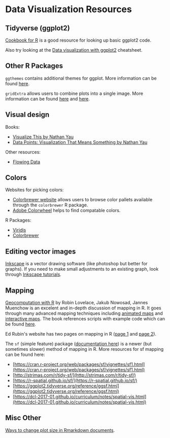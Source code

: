 # Data Visualization Resources 

## Tidyverse (ggplot2)

[Cookbook for R](http://www.cookbook-r.com/Graphs/) is a good resource for looking up basic ggplot2 code. 

Also try looking at the [Data visualization with ggplot2](https://github.com/rstudio/cheatsheets/blob/master/data-visualization-2.1.pdf) cheatsheet.

## Other R Packages 

`ggthemes` contains additional themes for ggplot. More information can be found [here](https://mran.microsoft.com/snapshot/2016-12-03/web/packages/ggthemes/vignettes/ggthemes.html). 

`gridExtra` allows users to combine plots into a single image. More information can be found [here](https://cran.r-project.org/web/packages/egg/vignettes/Ecosystem.html) and [here](http://edrub.in/ARE212/section08.html). 


## Visual design 

Books: 
* [Visualize This by Nathan Yau](https://proquestcombo.safaribooksonline.com/9781118140260)
* [Data Points: Visualization That Means Something by Nathan Yau](https://proquestcombo.safaribooksonline.com/9781118654934)

Other resources: 
* [Flowing Data](https://flowingdata.com/category/guides/)

## Colors 

Websites for picking colors: 
* [Colorbrewer website](http://colorbrewer2.org) allows users to browse color pallets available through the `colorbrewer` R package. 
* [Adobe Colorwheel](https://color.adobe.com/create/color-wheel/) helps to find compatable colors. 

R Packages: 
* [Viridis](https://cran.r-project.org/web/packages/viridis/vignettes/intro-to-viridis.html)
* [Colorbrewer](https://www.r-bloggers.com/how-to-expand-color-palette-with-ggplot-and-rcolorbrewer/)


## Editing vector images

[Inkscape](https://inkscape.org/) is a vector drawing software (like photoshop but better for graphs). If you need to make small adjustments to an existing graph, look through [Inkscape tutorials](https://inkscape.org/learn/tutorials/). 


## Mapping

[Geocomputation with R](https://geocompr.robinlovelace.net/) by Robin Lovelace, Jakub Nowosad, Jannes Muenchow is an excelent and in-depth discussion of mapping in R. It goes through many advanced mapping techniques including [animated maps](https://geocompr.robinlovelace.net/adv-map.html#animated-maps) and [interactive maps](https://geocompr.robinlovelace.net/adv-map.html#interactive-maps). The book references scripts with example code which can be found [here](https://github.com/Robinlovelace/geocompr/tree/master/code).

Ed Rubin's website has two pages on mapping in R ([page 1](http://edrub.in/ARE212/section12.html) and [page 2](http://edrub.in/ARE212/section13.html)).

The `sf` (simple feature) package ([documentation here](https://cran.r-project.org/web/packages/sf/sf.pdf)) is a newer (but sometimes slower) method of mapping in R. More resources for sf mapping can be found here: 
* [https://cran.r-project.org/web/packages/sf/vignettes/sf1.html](https://cran.r-project.org/web/packages/sf/vignettes/sf1.html)
* [http://strimas.com/r/tidy-sf/](http://strimas.com/r/tidy-sf/)
* [https://r-spatial.github.io/sf/](https://r-spatial.github.io/sf/)
* [https://ggplot2.tidyverse.org/reference/ggsf.html](https://ggplot2.tidyverse.org/reference/ggsf.html)
* [https://dcl-2017-01.github.io/curriculum/notes/spatial-vis.html](https://dcl-2017-01.github.io/curriculum/notes/spatial-vis.html)


## Misc Other

[Ways to change plot size in Rmarkdown documents](https://sebastiansauer.github.io/figure_sizing_knitr/). 
